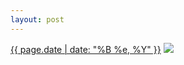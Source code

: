 ```yaml
---
layout: post
---
```


<p>
  <time><a href="/12">{{ page.date | date: "%B %e, %Y" }}</a></time>
  <a href="/12"><img src="{{ site.assets_url }}/12-640.jpg" srcset="{{ site.assets_url }}/12-1280.jpg 1280w, {{ site.assets_url }}/12-960.jpg 960w, {{ site.assets_url }}/12-640.jpg 640w, {{ site.assets_url }}/12-320.jpg 320w" sizes="(min-width: 700px) 50vw, calc(100vw - 2rem)" /></a>
</p>
